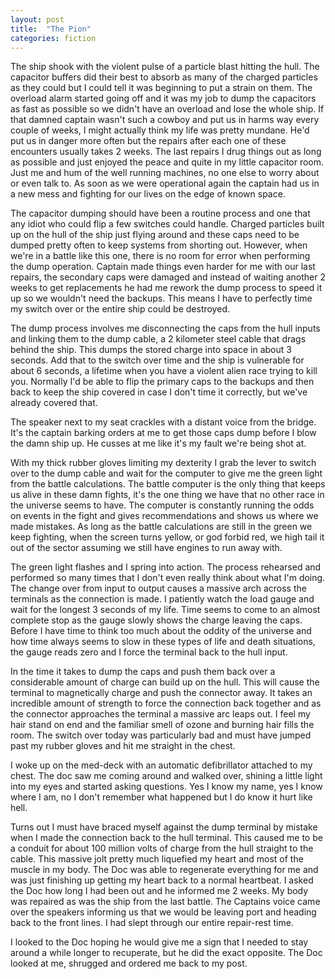 ```yaml
---
layout: post
title:  "The Pion"
categories: fiction
---
```


The ship shook with the violent pulse of a particle blast hitting the hull. The capacitor buffers did their best to absorb as many of the charged particles as they could but I could tell it was beginning to put a strain on them. The overload alarm started going off and it was my job to dump the capacitors as fast as possible so we didn't have an overload and lose the whole ship. If that damned captain wasn't such a cowboy and put us in harms way every couple of weeks, I might actually think my life was pretty mundane.<!-- more --> He'd put us in danger more often but the repairs after each one of these encounters usually takes 2 weeks. The last repairs I drug things out as long as possible and just enjoyed the peace and quite in my little capacitor room. Just me and hum of the well running machines, no one else to worry about or even talk to. As soon as we were operational again the captain had us in a new mess and fighting for our lives on the edge of known space.

The capacitor dumping should have been a routine process and one that any idiot who could flip a few switches could handle. Charged particles built up on the hull of the ship just flying around and these caps need to be dumped pretty often to keep systems from shorting out. However, when we're in a battle like this one, there is no room for error when performing the dump operation. Captain made things even harder for me with our last repairs, the secondary caps were damaged and instead of waiting another 2 weeks to get replacements he had me rework the dump process to speed it up so we wouldn't need the backups. This means I have to perfectly time my switch over or the entire ship could be destroyed.

The dump process involves me disconnecting the caps from the hull inputs and linking them to the dump cable, a 2 kilometer steel cable that drags behind the ship. This dumps the stored charge into space in about 3 seconds. Add that to the switch over time and the ship is vulnerable for about 6 seconds, a lifetime when you have a violent alien race trying to kill you. Normally I'd be able to flip the primary caps to the backups and then back to keep the ship covered in case I don't time it correctly, but we've already covered that.

The speaker next to my seat crackles with a distant voice from the bridge. It's the captain barking orders at me to get those caps dump before I blow the damn ship up. He cusses at me like it's my fault we're being shot at. 

With my thick rubber gloves limiting my dexterity I grab the lever to switch over to the dump cable and wait for the computer to give me the green light from the battle calculations. The battle computer is the only thing that keeps us alive in these damn fights, it's the one thing we have that no other race in the universe seems to have. The computer is constantly running the odds on events in the fight and gives recommendations and shows us where we made mistakes. As long as the battle calculations are still in the green we keep fighting, when the screen turns yellow, or god forbid red, we high tail it out of the sector assuming we still have engines to run away with.

The green light flashes and I spring into action. The process rehearsed and performed so many times that I don't even really think about what I'm doing. The change over from input to output causes a massive arch across the terminals as the connection is made. I patiently watch the load gauge and wait for the longest 3 seconds of my life. Time seems to come to an almost complete stop as the gauge slowly shows the charge leaving the caps. Before I have time to think too much about the oddity of the universe and how time always seems to slow in these types of life and death situations, the gauge reads zero and I force the terminal back to the hull input. 

In the time it takes to dump the caps and push them back over a considerable amount of charge can build up on the hull. This will cause the terminal to magnetically charge and push the connector away. It takes an incredible amount of strength to force the connection back together and as the connector approaches the terminal a massive arc leaps out. I feel my hair stand on end and the familiar smell of ozone and burning hair fills the room. The switch over today was particularly bad and must have jumped past my rubber gloves and hit me straight in the chest.

I woke up on the med-deck with an automatic defibrillator attached to my chest. The doc saw me coming around and walked over, shining a little light into my eyes and started asking questions. Yes I know my name, yes I know where I am, no I don't remember what happened but I do know it hurt like hell.

Turns out I must have braced myself against the dump terminal by mistake when I made the connection back to the hull terminal. This caused me to be a conduit for about 100 million volts of charge from the hull straight to the cable. This massive jolt pretty much liquefied my heart and most of the muscle in my body. The Doc was able to regenerate everything for me and was just finishing up getting my heart back to a normal heartbeat. I asked the Doc how long I had been out and he informed me 2 weeks. My body was repaired as was the ship from the last battle. The Captains voice came over the speakers informing us that we would be leaving port and heading back to the front lines. I had slept through our entire repair-rest time.

I looked to the Doc hoping he would give me a sign that I needed to stay around a while longer to recuperate, but he did the exact opposite. The Doc looked at me, shrugged and ordered me back to my post.